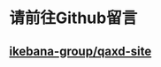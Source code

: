 # 请前往Github留言

## [ikebana-group/qaxd-site](https://github.com/ikebana-group/qaxd-site/discussions/new)
